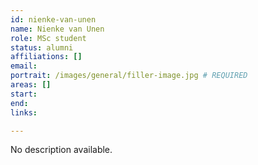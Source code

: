 ```yaml
---
id: nienke-van-unen
name: Nienke van Unen
role: MSc student
status: alumni
affiliations: []
email:
portrait: /images/general/filler-image.jpg # REQUIRED
areas: []
start:
end:
links:

---
```


No description available.